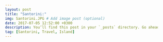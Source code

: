 ```yaml
---
layout: post
title: "Santorini:"
img: Santorini.JPG # Add image post (optional)
date: 2017-07-05 12:52:00 +0300
description: You’ll find this post in your `_posts` directory. Go ahead and edit it and re-build the site to see your changes. # Add post description (optional)
tag: [Santorini, Travel, Island]
---
```


